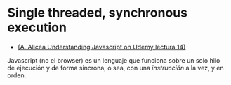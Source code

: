 # Single threaded, synchronous execution

* [(A. Alicea Understanding Javascript on Udemy lectura 14)][0]

Javascript (no el browser) es un lenguaje que funciona sobre un solo hilo de ejecución y de forma síncrona, o sea, con una *instrucción* a la vez, y en orden.









[0]:https://www.udemy.com/course/understand-javascript/learn/
